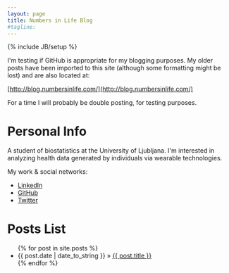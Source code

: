 ```yaml
---
layout: page
title: Numbers in Life Blog
#tagline: 
---
```

{% include JB/setup %}

I'm testing if GitHub is appropriate for my blogging purposes. My older posts have been imported to this site (although some formatting might be lost) and are also located at:

[http://blog.numbersinlife.com/](http://blog.numbersinlife.com/)

For a time I will probably be double posting, for testing purposes. 

# Personal Info
A student of biostatistics at the University of Ljubljana. I'm interested in analyzing health data generated by individuals via wearable technologies.

My work & social networks:

- [LinkedIn](https://www.linkedin.com/pub/crt-ahlin/1/15b/23b)
- [GitHub](https://github.com/crtahlin)
- [Twitter](https://twitter.com/crtahlin)


# Posts List

<ul class="posts">
  {% for post in site.posts %}
    <li><span>{{ post.date | date_to_string }}</span> &raquo; <a href="{{ BASE_PATH }}{{ post.url }}">{{ post.title }}</a></li>
  {% endfor %}
</ul>
